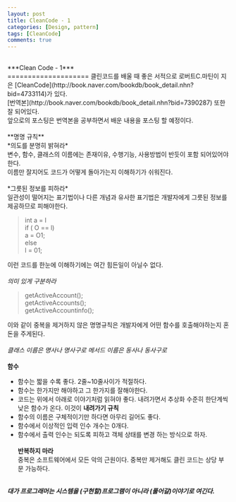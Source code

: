 ```yaml
---
layout: post
title: CleanCode - 1
categories: [Design, pattern]
tags: [CleanCode]
comments: true
---
```


<br />
***Clean Code - 1***<br />
====================
클린코드를 배울 때 좋은 서적으로 로버트C.마틴이 지은 [CleanCode](http://book.naver.com/bookdb/book_detail.nhn?bid=4733114)가 있다.<br />
[번역본](http://book.naver.com/bookdb/book_detail.nhn?bid=7390287) 또한 잘 되어있다.<br />
앞으로의 포스팅은 번역본을 공부하면서 배운 내용을 포스팅 할 예정이다.<br /><br />
**명명 규칙**<br />
*의도를 분명히 밝혀라*<br />
변수, 함수, 클래스의 이름에는 존재이유, 수행기능, 사용방법이 반듯이 포함 되어있어야 한다.<br />
이름만 잘지어도 코드가 어떻게 돌아가는지 이해하기가 쉬워진다.<br /><br />
*그릇된 정보를 피하라*<br />
일관성이 떨어지는 표기법이나 다른 개념과 유사한 표기법은 개발자에게 그릇된 정보를 제공하므로 피해야한다.<br />

>int a = l<br />
>if ( O == l)<br />
>a = O1;<br />
>else<br />
>l = 01;<br />

이런 코드를 한눈에 이해하기에는 여간 힘든일이 아닐수 없다.<br /><br />
*의미 있게 구분하라*<br />

>getActiveAccount();<br />
>getActiveAccounts();<br />
>getActiveAccountinfo();<br />

이와 같이 중복을 제거하지 않은 명명규칙은 개발자에게 어떤 함수를 호출해야하는지 혼돈을 주게된다.<br /><br />
*클래스 이름은 명사나 명사구로 메서드 이름은 동사나 동사구로*<br /><br />
**함수**<br />
+ 함수는 짧을 수록 좋다. 2줄~10줄사이가 적절하다.<br />
+ 함수는 한가지만 해야하고 그 한가지를 잘해야한다.<br />
+ 코드는 위에서 아래로 이야기처럼 읽혀야 좋다. 내려가면서 추상화 수준히 한단계씩 낮은 함수가 온다. 이것이 **내려가기 규칙**<br />
+ 함수의 이름은 구체적이기만 하다면 아무리 길어도 좋다.<br />
+ 함수에서 이상적인 입력 인수 개수는 0개다.<br />
+ 함수에서 출력 인수는 되도록 피하고 객체 상태를 변경 하는 방식으로 하자.<br /><br />
**반복하지 마라**<br />
중복은 소프트웨어에서 모든 악의 근원이다. 중복만 제거해도 클린 코드는 상당 부문 가능하다.<br /><br />

***대가 프로그래머는 시스템을 (구현할)프로그램이 아니라 (풀어갈)이야기로 여긴다.***
